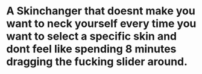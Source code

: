 # A Skinchanger that doesnt make you want to neck yourself every time you want to select a specific skin and dont feel like spending 8 minutes dragging the fucking slider around.
